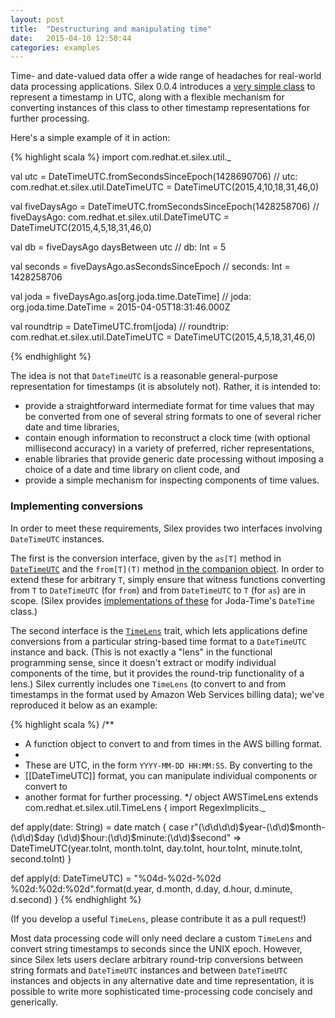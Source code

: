 ```yaml
---
layout: post
title:  "Destructuring and manipulating time"
date:   2015-04-10 12:50:44
categories: examples
---
```


Time- and date-valued data offer a wide range of headaches for real-world data processing applications.  Silex 0.0.4 introduces a [very simple class](/silex/latest/api/#com.redhat.et.silex.util.DateTimeUTC) to represent a timestamp in UTC, along with a flexible mechanism for converting instances of this class to other timestamp representations for further processing.

Here's a simple example of it in action:

{% highlight scala %}
import com.redhat.et.silex.util._

val utc = DateTimeUTC.fromSecondsSinceEpoch(1428690706)
// utc: com.redhat.et.silex.util.DateTimeUTC = DateTimeUTC(2015,4,10,18,31,46,0)

val fiveDaysAgo = DateTimeUTC.fromSecondsSinceEpoch(1428258706)
// fiveDaysAgo: com.redhat.et.silex.util.DateTimeUTC = DateTimeUTC(2015,4,5,18,31,46,0)

val db = fiveDaysAgo daysBetween utc
// db: Int = 5

val seconds = fiveDaysAgo.asSecondsSinceEpoch
// seconds: Int = 1428258706

val joda = fiveDaysAgo.as[org.joda.time.DateTime]
// joda: org.joda.time.DateTime = 2015-04-05T18:31:46.000Z

val roundtrip = DateTimeUTC.from(joda)
// roundtrip: com.redhat.et.silex.util.DateTimeUTC = DateTimeUTC(2015,4,5,18,31,46,0)

{% endhighlight %}

The idea is not that `DateTimeUTC` is a reasonable general-purpose representation for timestamps (it is absolutely not).  Rather, it is intended to: 

* provide a straightforward intermediate format for time values that may be converted from one of several string formats to one of several richer date and time libraries,
* contain enough information to reconstruct a clock time (with optional millisecond accuracy) in a variety of preferred, richer representations,
* enable libraries that provide generic date processing without imposing a choice of a date and time library on client code, and
* provide a simple mechanism for inspecting components of time values.

### Implementing conversions

In order to meet these requirements, Silex provides two interfaces involving `DateTimeUTC` instances.  

The first is the conversion interface, given by the `as[T]` method in [`DateTimeUTC`](/silex/latest/api/#com.redhat.et.silex.util.DateTimeUTC) and the `from[T](T)` method [in the companion object](/silex/latest/api/index.html#com.redhat.et.silex.util.DateTimeUTC$).  In order to extend these for arbitrary `T`, simply ensure that witness functions converting from `T` to `DateTimeUTC` (for `from`) and from `DateTimeUTC` to `T` (for `as`) are in scope.  (Silex provides [implementations of these](https://github.com/willb/silex/blob/v0.0.4/src/main/scala/com/redhat/et/silex/util/timeUtils.scala#L46) for Joda-Time's `DateTime` class.)

The second interface is the [`TimeLens`](/silex/latest/api/index.html#com.redhat.et.silex.util.TimeLens) trait, which lets applications define conversions from a particular string-based time format to a `DateTimeUTC` instance and back.  (This is not exactly a "lens" in the functional programming sense, since it doesn't extract or modify individual components of the time, but it provides the round-trip functionality of a lens.)  Silex currently includes one `TimeLens` (to convert to and from timestamps in the format used by Amazon Web Services billing data); we've reproduced it below as an example:

{% highlight scala %}
/** 
  * A function object to convert to and from times in the AWS billing format.
  * 
  * These are UTC, in the form <code>YYYY-MM-DD HH:MM:SS</code>.  By converting to the 
  * [[DateTimeUTC]] format, you can manipulate individual components or convert to 
  * another format for further processing.
  */
object AWSTimeLens extends com.redhat.et.silex.util.TimeLens {
  import RegexImplicits._
  
  def apply(date: String) = date match {
    case r"(\d\d\d\d)$year-(\d\d)$month-(\d\d)$day (\d\d)$hour:(\d\d)$minute:(\d\d)$second" => 
      DateTimeUTC(year.toInt, month.toInt, day.toInt, hour.toInt, minute.toInt, second.toInt)
  }
  
  def apply(d: DateTimeUTC) = 
    "%04d-%02d-%02d %02d:%02d:%02d".format(d.year, d.month, d.day, d.hour, d.minute, d.second)
}
{% endhighlight %}

(If you develop a useful `TimeLens`, please contribute it as a pull request!)

Most data processing code will only need declare a custom `TimeLens` and convert string timestamps to seconds since the UNIX epoch.  However, since Silex lets users declare arbitrary round-trip conversions between string formats and `DateTimeUTC` instances and between `DateTimeUTC` instances and objects in any alternative date and time representation, it is possible to write more sophisticated time-processing code concisely and generically.

